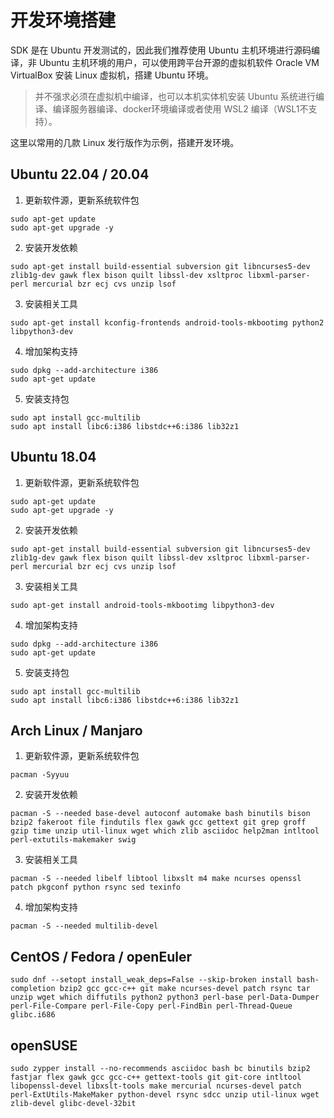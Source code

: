 # 开发环境搭建

SDK 是在 Ubuntu 开发测试的，因此我们推荐使用 Ubuntu 主机环境进行源码编译，非 Ubuntu 主机环境的用户，可以使用跨平台开源的虚拟机软件 Oracle VM VirtualBox 安装 Linux 虚拟机，搭建 Ubuntu 环境。

> 并不强求必须在虚拟机中编译，也可以本机实体机安装 Ubuntu 系统进行编译、编译服务器编译、docker环境编译或者使用 WSL2 编译（WSL1不支持）。

这里以常用的几款 Linux 发行版作为示例，搭建开发环境。

## Ubuntu 22.04 / 20.04

1. 更新软件源，更新系统软件包

```shell
sudo apt-get update
sudo apt-get upgrade -y
```

2. 安装开发依赖

```shell
sudo apt-get install build-essential subversion git libncurses5-dev zlib1g-dev gawk flex bison quilt libssl-dev xsltproc libxml-parser-perl mercurial bzr ecj cvs unzip lsof 
```

3. 安装相关工具

```shell
sudo apt-get install kconfig-frontends android-tools-mkbootimg python2 libpython3-dev 
```

4. 增加架构支持

```shell
sudo dpkg --add-architecture i386
sudo apt-get update
```

5. 安装支持包

```shell
sudo apt install gcc-multilib 
sudo apt install libc6:i386 libstdc++6:i386 lib32z1
```

## Ubuntu 18.04
1. 更新软件源，更新系统软件包

```shell
sudo apt-get update
sudo apt-get upgrade -y
```

2. 安装开发依赖

```shell
sudo apt-get install build-essential subversion git libncurses5-dev zlib1g-dev gawk flex bison quilt libssl-dev xsltproc libxml-parser-perl mercurial bzr ecj cvs unzip lsof 
```

3. 安装相关工具

```shell
sudo apt-get install android-tools-mkbootimg libpython3-dev 
```

4. 增加架构支持

```shell
sudo dpkg --add-architecture i386
sudo apt-get update
```

5. 安装支持包

```shell
sudo apt install gcc-multilib 
sudo apt install libc6:i386 libstdc++6:i386 lib32z1
```

## Arch Linux / Manjaro

1. 更新软件源，更新系统软件包

```shell
pacman -Syyuu
```

2. 安装开发依赖

```shell
pacman -S --needed base-devel autoconf automake bash binutils bison bzip2 fakeroot file findutils flex gawk gcc gettext git grep groff gzip time unzip util-linux wget which zlib asciidoc help2man intltool perl-extutils-makemaker swig 
```

3. 安装相关工具

```shell
pacman -S --needed libelf libtool libxslt m4 make ncurses openssl patch pkgconf python rsync sed texinfo
```

4. 增加架构支持

```shell
pacman -S --needed multilib-devel
```

## CentOS / Fedora / openEuler

```shell
sudo dnf --setopt install_weak_deps=False --skip-broken install bash-completion bzip2 gcc gcc-c++ git make ncurses-devel patch rsync tar unzip wget which diffutils python2 python3 perl-base perl-Data-Dumper perl-File-Compare perl-File-Copy perl-FindBin perl-Thread-Queue glibc.i686
```

## openSUSE

```shell
sudo zypper install --no-recommends asciidoc bash bc binutils bzip2 fastjar flex gawk gcc gcc-c++ gettext-tools git git-core intltool libopenssl-devel libxslt-tools make mercurial ncurses-devel patch perl-ExtUtils-MakeMaker python-devel rsync sdcc unzip util-linux wget zlib-devel glibc-devel-32bit
```

